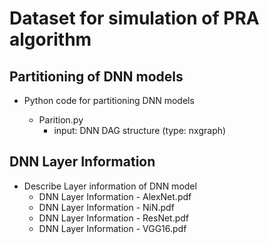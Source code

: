 # Dataset for simulation of PRA algorithm
## Partitioning of DNN models
  * Python code for partitioning DNN models
  
     - Parition.py
       - input: DNN DAG structure (type: nxgraph)
     
## DNN Layer Information
* Describe Layer information of DNN model
  - DNN Layer Information - AlexNet.pdf
  - DNN Layer Information - NiN.pdf
  - DNN Layer Information - ResNet.pdf
  - DNN Layer Information - VGG16.pdf

